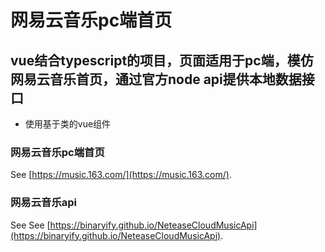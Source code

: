 # 网易云音乐pc端首页

## vue结合typescript的项目，页面适用于pc端，模仿网易云音乐首页，通过官方node api提供本地数据接口
+ 使用基于类的vue组件

### 网易云音乐pc端首页
See [https://music.163.com/](https://music.163.com/).

### 网易云音乐api
See See [https://binaryify.github.io/NeteaseCloudMusicApi](https://binaryify.github.io/NeteaseCloudMusicApi).